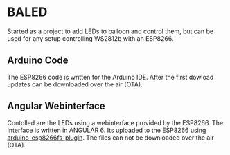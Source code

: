 # BALED

Started as a project to add LEDs to balloon and control them, but can be used for any setup controlling WS2812b with an ESP8266.

## Arduino Code
The ESP8266 code is written for the Arduino IDE. After the first dowload updates can be downloaded over the air (OTA).

## Angular Webinterface
Contolled are the LEDs using a webinterface provided by the ESP8266. The Interface is written in ANGULAR 6. Its uploaded to the ESP8266 using [arduino-esp8266fs-plugin](https://github.com/esp8266/arduino-esp8266fs-plugin). 
The files can not be downloaded over the air (OTA).